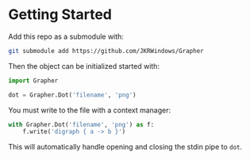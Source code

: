 # Getting Started
Add this repo as a submodule with:
```bash
git submodule add https://github.com/JKRWindows/Grapher
```

Then the object can be initialized started with:
```py
import Grapher

dot = Grapher.Dot('filename', 'png')
```

You must write to the file with a context manager:
```py
with Grapher.Dot('filename', 'png') as f:
    f.write('digraph { a -> b }')
```

This will automatically handle opening and closing the stdin pipe to `dot`.  